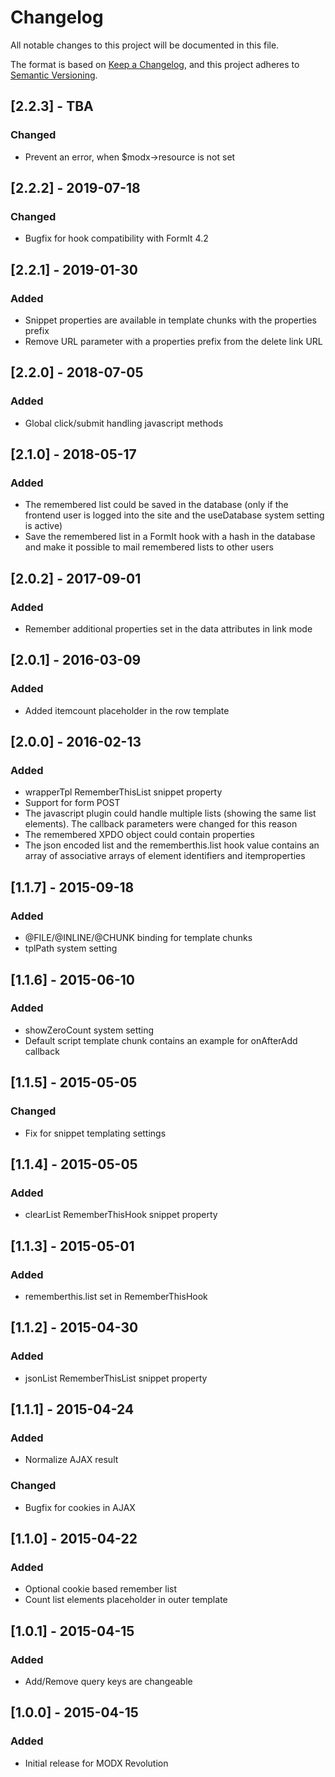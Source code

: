 # Changelog
All notable changes to this project will be documented in this file.

The format is based on [Keep a Changelog](https://keepachangelog.com/en/1.0.0/),
and this project adheres to [Semantic Versioning](https://semver.org/spec/v2.0.0.html).

## [2.2.3] - TBA
### Changed
- Prevent an error, when $modx->resource is not set

## [2.2.2] - 2019-07-18
### Changed
- Bugfix for hook compatibility with FormIt 4.2

## [2.2.1] - 2019-01-30
### Added
- Snippet properties are available in template chunks with the properties prefix
- Remove URL parameter with a properties prefix from the delete link URL

## [2.2.0] - 2018-07-05
### Added
- Global click/submit handling javascript methods

## [2.1.0] - 2018-05-17
### Added
- The remembered list could be saved in the database (only if the frontend user is logged into the site and the useDatabase system setting is active)
- Save the remembered list in a FormIt hook with a hash in the database and make it possible to mail remembered lists to other users

## [2.0.2] - 2017-09-01
### Added
- Remember additional properties set in the data attributes in link mode

## [2.0.1] - 2016-03-09
### Added
- Added itemcount placeholder in the row template

## [2.0.0] - 2016-02-13
### Added
- wrapperTpl RememberThisList snippet property
- Support for form POST
- The javascript plugin could handle multiple lists (showing the same list elements). The callback parameters were changed for this reason
- The remembered XPDO object could contain properties
- The json encoded list and the rememberthis.list hook value contains an array of associative arrays of element identifiers and itemproperties

## [1.1.7] - 2015-09-18
### Added
- @FILE/@INLINE/@CHUNK binding for template chunks
- tplPath system setting

## [1.1.6] - 2015-06-10
### Added
- showZeroCount system setting
- Default script template chunk contains an example for onAfterAdd callback

## [1.1.5] - 2015-05-05
### Changed
- Fix for snippet templating settings

## [1.1.4] - 2015-05-05
### Added
- clearList RememberThisHook snippet property

## [1.1.3] - 2015-05-01
### Added
- rememberthis.list set in RememberThisHook

## [1.1.2] - 2015-04-30
### Added
- jsonList RememberThisList snippet property

## [1.1.1] - 2015-04-24
### Added
- Normalize AJAX result
### Changed
- Bugfix for cookies in AJAX

## [1.1.0] - 2015-04-22
### Added
- Optional cookie based remember list
- Count list elements placeholder in outer template

## [1.0.1] - 2015-04-15
### Added
- Add/Remove query keys are changeable

## [1.0.0] - 2015-04-15
### Added
- Initial release for MODX Revolution
